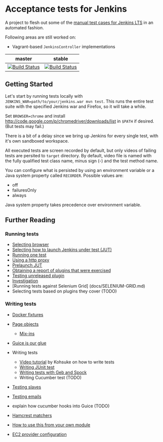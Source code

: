 # Acceptance tests for Jenkins

A project to flesh out some of the [manual test cases for Jenkins
LTS](https://wiki.jenkins-ci.org/display/JENKINS/LTS+RC+Testing) in an automated fashion.

Following areas are still worked on:

 * Vagrant-based `JenkinsController` implementations

master | stable
------ | ------
[![Build Status](https://jenkins.ci.cloudbees.com/buildStatus/icon?job=core/acceptance-test-harness)](https://jenkins.ci.cloudbees.com/job/core/job/acceptance-test-harness/) | [![Build Status](https://jenkins.ci.cloudbees.com/buildStatus/icon?job=core/acceptance-test-harness-stable)](https://jenkins.ci.cloudbees.com/job/core/job/acceptance-test-harness-stable/)

## Getting Started

Let's start by running tests locally with `JENKINS_WAR=path/to/your/jenkins.war mvn test`.
This runs the entire test suite with the specified Jenkins war and Firefox, so it will take a while.

Set `BROWSER=chrome` and install http://code.google.com/p/chromedriver/downloads/list in `$PATH` if desired. (But tests may fail.)

There is a bit of a delay since we bring up Jenkins for every single test, with
it's own sandboxed workspace.

All executed tests are screen recorded by default, but only videos of failing tests are persited to `target` directory.
By default, video file is named with the fully qualified test class name, minus sign (-) and the test method name.

You can configure what is persisted by using an environment variable or a Java system property called `RECORDER`.
Possible values are:

* off
* failuresOnly
* always

Java system property takes precedence over environment variable.

## Further Reading

### Running tests

* [Selecting browser](docs/BROWSER.md)
* [Selecting how to launch Jenkins under test (JUT)](docs/CONTROLLER.md)
* [Running one test](docs/SINGLE-TEST.md)
* [Using a http proxy](docs/USING-A-HTTP-PROXY.md)
* [Prelaunch JUT](docs/PRELAUNCH.md)
* [Obtaining a report of plugins that were exercised](docs/EXERCISEDPLUGINSREPORTER.md)
* [Testing unreleased plugin](docs/LOCALPLUGIN.md)
* [Investigation](docs/INVESTIGATION.md)
* [Running tests against Selenium Grid] (docs/SELENIUM-GRID.md)
* Selecting tests based on plugins they cover (TODO)

### Writing tests
* [Docker fixtures](docs/FIXTURES.md)
* [Page objects](docs/PAGE-OBJECTS.md)
    * [Mix-ins](docs/MIXIN.md)
* [Guice is our glue](docs/GUICE.md)
* Writing tests
    * [Video tutorial](https://www.youtube.com/watch?v=ZHAiywgMG-M) by Kohsuke on how to write tests
    * [Writing JUnit test](docs/JUNIT.md)
    * [Writing tests with Geb and Spock](docs/GEB-SPOCK.md)
    * Writing Cucumber test (TODO)
* [Testing slaves](docs/SLAVE.md)
* [Testing emails](docs/EMAIL.md)
* explain how cucumber hooks into Guice (TODO)
* [Hamcrest matchers](docs/MATCHERS.md)
* [How to use this from your own module](docs/EXTERNAL.md)

* [EC2 provider configuration](docs/EC2-CONFIG.md)
